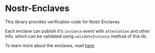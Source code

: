 # Nostr-Enclaves

This library provides verification code for Nostr Enclaves. 

Each enclave can publish it's `instance` event with `attestation` and other info, which can be validated using `validateInstance` method of this lib.

To learn more about the enclaves, read [here](https://github.com/nostrband/noauth-enclaved/blob/main/README.md).